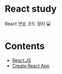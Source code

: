 # React study
React 연습 코드 정리 💻

# Contents
- [React.JS](https://reactjs.org/)
- [Create React App](https://create-react-app.dev/docs/getting-started)

